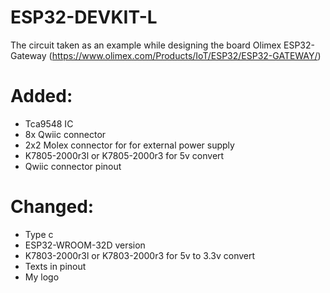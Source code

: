 # ESP32-DEVKIT-L

The circuit taken as an example while designing the board Olimex ESP32-Gateway (https://www.olimex.com/Products/IoT/ESP32/ESP32-GATEWAY/)

# Added:
- Tca9548 IC
- 8x Qwiic connector
- 2x2 Molex connector for for external power supply
- K7805-2000r3l or K7805-2000r3 for 5v convert
- Qwiic connector pinout

# Changed:
- Type c
- ESP32-WROOM-32D version
- K7803-2000r3l or K7803-2000r3 for 5v to 3.3v convert
- Texts in pinout
- My logo
